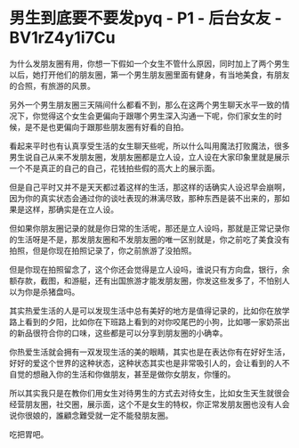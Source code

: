 # 男生到底要不要发pyq - P1 - 后台女友 - BV1rZ4y1i7Cu

为什么发朋友圈有用，你想一下假如一个女生不管什么原因，同时加上了两个男生以后，她打开他们的朋友圈，第一个男生朋友圈里面有健身，有当地美食，有朋友的合照，有旅游的风景。

另外一个男生朋友圈三天隔间什么都看不到，那么在这两个男生聊天水平一致的情况下，你觉得这个女生会更偏向于跟哪个男生深入沟通一下呢，你们家女生的时候，是不是也更偏向于跟那些朋友圈有好看的自拍。

看起来平时也有认真享受生活的女生聊天些呢，所以什么叫用魔法打败魔法，很多男生说自己从来不发朋友圈，发朋友圈都是立人设，立人设在大家印象里就是展示一个不是真正的自己的自己，花钱拍些假的高大上的展示面。

但是自己平时又并不是天天都过着这样的生活，那这样的话确实人设迟早会崩啊，因为你的真实状态会通过你的谈吐表现的淋漓尽致，那种东西是装不出来的，那如果是这样，那确实是在立人设。

但如果你朋友圈记录的就是你日常的生活呢，那还是立人设吗，那就是正常记录你的生活呀是不是，那发朋友圈和不发朋友圈的唯一区别就是，你之前吃了美食没有拍照，但是你现在拍照记录了，你之前旅游了没拍照。

但是你现在拍照留念了，这个你还会觉得是立人设吗，谁说只有方向盘，银行，余额存款，截图，和游艇，还有出国旅游才能发朋友圈，你发这些发多了，不怕别人以为你是杀猪盘吗。

其实热爱生活的人是可以发现生活中总有美好的地方是值得记录的，比如你在放学路上看到的夕阳，比如你在下班路上看到的对你咬尾巴的小狗，比如哪一家奶茶出的新品很符合你的口味，这些都是可以分享到朋友圈的小确幸。

你热爱生活就会拥有一双发现生活的美的眼睛，其实也是在表达你有在好好生活，好好的爱这个世界的这种状态，这种状态其实也是非常吸引人的，会让看到的人不自觉的想融入你的生活和你做朋友，甚至是做你女朋友，你懂的。

所以其实我只是在教你们用女生对待男生的方式去对待女生，比如女生天生就很会经营朋友圈，社交圈，展示面，这个不是女生的特权，你正常发朋友圈也没有人会说你很娘的，誰顧念難受就一定不能發朋友圈。

吃把胃吧。